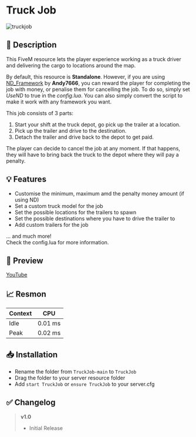 # **Truck Job**
![truckjob](https://user-images.githubusercontent.com/79053058/185757903-e0aabb8e-a8e7-4be8-93d6-5f2d6ae5d3fb.png)

## :bookmark_tabs: **Description** 
This FiveM resource lets the player experience working as a truck driver and delivering the cargo to locations around the map.

By default, this resource is **Standalone**. However, if you are using [ND_Framework](https://forum.cfx.re/t/updated-nd-framework-addons/4792200) by **Andy7666**, you can reward the player for completing the job with money, or penalise them for cancelling the job.
To do so, simply set *UseND* to true in the *config.lua*. You can also simply convert the script to make it work with any framework you want.

This job consists of 3 parts:
1. Start your shift at the truck depot, go pick up the trailer at a location.
2. Pick up the trailer and drive to the destination.
3. Detach the trailer and drive back to the depot to get paid.  

The player can decide to cancel the job at any moment. If that happens, they will have to bring back the truck to the depot where they will pay a penalty.

## :bulb: **Features** 
- Customise the minimum, maximum amd the penalty money amount (if using ND)
- Set a custom truck model for the job
- Set the possible locations for the trailers to spawn
- Set the possible destinations where you have to drive the trailer to
- Add custom trailers for the job  

... and much more!  
Check the config.lua for more information.

## :eyes: **Preview** 
[YouTube](https://youtu.be/TQ-zqjlY9GU)

## 📈 Resmon
| Context | CPU |
| ------------- | ------------- |
| Idle  | 0.01 ms  |
| Peak  | 0.02 ms  |

## 📥 Installation
- Rename the folder from `TruckJob-main` to `TruckJob`
- Drag the folder to your server resource folder
- Add `start TruckJob` or `ensure TruckJob` to your server.cfg 

## :white_check_mark: **Changelog**
> **v1.0**
> - Initial Release 
